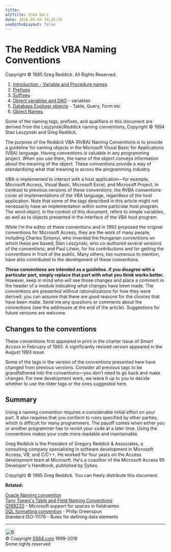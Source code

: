 ```yaml
---
title:
altTitle: SS64 Docs
date: 2016-09-04 19:26:55
useGithubLayout: false
---
```

<!-- #BeginLibraryItem "/Library/head_access_syntax.lbi" --><!-- #EndLibraryItem --><h1>The Reddick VBA Naming Conventions</h1>
<p>Copyright © 1995 Greg Reddick. All Rights Reserved.</p>
<ol>
<li><a href="syntax-naming-variables.html">Introduction - Variable and Procedure names</a></li>
<li><a href="syntax-naming-prefix.html">Prefixes</a></li>
<li><a href="syntax-naming-suffix.html">Suffixes</a></li>
<li><a href="syntax-naming-object-vars.html">Object variables and DAO</a> -  variables</li>
<li><a href="syntax-naming-database.html">Database Explorer objects</a> - Table, Query, Form etc </li>
<li><a href="syntax-naming-objects.html">Object Names</a></li>
</ol>
<p>Some of the naming tags, prefixes, and qualifiers in this document are derived from the Leszynski/Reddick naming conventions, Copyright © 1994 Stan Leszynski and Greg Reddick.</p>
<p>The purpose of the Reddick VBA (RVBA) Naming Conventions is to provide a guideline for naming objects in the Microsoft Visual Basic for Applications (VBA) language. Having conventions is valuable in any programming project. When you use them, the name of the object conveys information about the meaning of the object. These conventions provide a way of standardizing what that meaning is across the programming industry.</p>
<p> VBA is implemented to interact with a host application—for example, Microsoft Access, Visual Basic, Microsoft Excel, and Microsoft Project. In contrast to previous versions of these conventions, the RVBA conventions cover all implementations of the VBA language, regardless of the host application. Note that some of the tags described in this article might not necessarily have an implementation within some particular host program. The word <i>object,</i><span style="font-style:normal"> in the context of this document, refers to simple variables, as well as to objects presented in the interface of the VBA host program.</span></p>
<p>  While I’m the editor of these conventions and in 1992 proposed the original conventions for Microsoft Access, they are the work of many people, including Charles Simonyi, who invented the Hungarian conventions on which these are based; Stan Leszynski, who co-authored several versions of the conventions; and Paul Litwin, for his contributions and for getting the conventions in front of the public. Many others, too numerous to mention, have also contributed to the development of these conventions.</p>
<p>  <b>These conventions are intended as a guideline. If you disagree with a particular part, simply replace that part with what you think works better.</b> However, keep in mind who will see those changes and place a comment in the header of a module indicating what changes have been made. The conventions are presented without rationalizations for how they were derived; you can assume that there are good reasons for the choices that have been made. Send me any questions or comments about the conventions (see the addresses at the end of the article). Suggestions for future versions are welcome.</p>
<h2>Changes to the conventions</h2>
<p>These conventions first appeared in print in the charter issue of <i>Smart Access </i>in February of 1993. A significantly revised version appeared in the August 1993 issue.</p>
<p>  Some of the tags in the version of the conventions presented here have changed from previous versions. Consider all previous tags to be grandfathered into the conventions—you don’t need to go back and make changes. For new development work, we leave it up to you to decide whether to use the older tags or the ones suggested here.</p>
<h2>Summary</h2>
<p>Using a naming convention requires a considerable initial effort on your part. It also requires that you conform to rules specified by other parties, which is difficult for many programmers. The payoff comes when either you or another programmer has to revisit your code at a later time. Using the conventions makes your code more readable and maintainable.</p>
<p>Greg Reddick is the President of Gregory Reddick &amp; Associates, a consulting company specializing in software development in Microsoft Access, VB, and C/C++. He worked for four years on the Access development team at Microsoft. He's a coauthor of the Microsoft Access 95 Developer's Handbook, published by Sybex.</p>
<p>Copyright © 1995 Greg Reddick. You can freely distribute this document.</p>
<p><b>Related:</b></p>
<p><a href="../ora/syntax-naming.html">Oracle Naming convention</a><br>
<a href="http://www.granite.ab.ca/access/tablefieldnaming.htm">Tony Toews's Table and Field Naming Conventions</a><br>
<a href="http://support.microsoft.com/?kbid=189220">Q189220</a> - Microsoft support for spaces in fieldnames<br>
<a href="http://philip.greenspun.com/sql/style.html">SQL formatting convention</a> - Philip Greenspun<br>
Standard ISO-11179 - Rules for defining data elements</p><!-- #BeginLibraryItem "/Library/foot_access.lbi" --><p><script async="" src="//pagead2.googlesyndication.com/pagead/js/adsbygoogle.js"></script>
<!-- access -->

<hr>
<div id="bl" class="footer"><a href="#"><img src="../images/top.png" width="30" height="22" alt="Back to the Top"></a></div>
<div id="br" class="footer, tagline">© Copyright <a href="http://ss64.com/">SS64.com</a> 1999-2016<br>
Some rights reserved</div><!-- #EndLibraryItem -->

